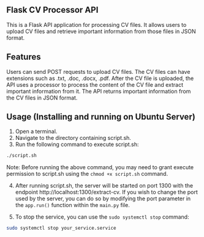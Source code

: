 ## Flask CV Processor API

This is a Flask API application for processing CV files. It allows users to upload CV files and retrieve important information from those files in JSON format.

## Features

Users can send POST requests to upload CV files. The CV files can have extensions such as .txt, .doc, .docx, .pdf.
After the CV file is uploaded, the API uses a processor to process the content of the CV file and extract important information from it. The API returns important information from the CV files in JSON format.

## Usage (Installing and running on Ubuntu Server)

1. Open a terminal.
2. Navigate to the directory containing script.sh.
3. Run the following command to execute script.sh:

```bash
./script.sh
```

Note:
Before running the above command, you may need to grant execute permission to script.sh using the `chmod +x script.sh` command.

4. After running script.sh, the server will be started on port 1300 with the endpoint http://localhost:1300/extract-cv.
   If you wish to change the port used by the server, you can do so by modifying the port parameter in the `app.run()` function within the `main.py` file.

5. To stop the service, you can use the `sudo systemctl stop` command:

```bash
sudo systemctl stop your_service.service
```
